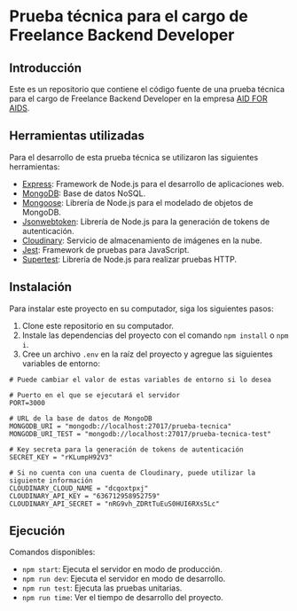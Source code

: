 # Prueba técnica para el cargo de Freelance Backend Developer

## Introducción

Este es un repositorio que contiene el código fuente de una prueba técnica para el cargo de Freelance Backend Developer en la empresa [AID FOR AIDS](https://www.aidforaidscolombia.org/quienes-somos/).

## Herramientas utilizadas

Para el desarrollo de esta prueba técnica se utilizaron las siguientes herramientas:

-   [Express](https://expressjs.com/es/): Framework de Node.js para el desarrollo de aplicaciones web.
-   [MongoDB](https://www.mongodb.com/es): Base de datos NoSQL.
-   [Mongoose](https://mongoosejs.com/): Librería de Node.js para el modelado de objetos de MongoDB.
-   [Jsonwebtoken](https://jwt.io/): Librería de Node.js para la generación de tokens de autenticación.
-   [Cloudinary](https://cloudinary.com/): Servicio de almacenamiento de imágenes en la nube.
-   [Jest](https://jestjs.io/): Framework de pruebas para JavaScript.
-   [Supertest](https://www.npmjs.com/package/supertest): Librería de Node.js para realizar pruebas HTTP.

## Instalación

Para instalar este proyecto en su computador, siga los siguientes pasos:

1. Clone este repositorio en su computador.
2. Instale las dependencias del proyecto con el comando `npm install` o `npm i`.
3. Cree un archivo `.env` en la raíz del proyecto y agregue las siguientes variables de entorno:

```
# Puede cambiar el valor de estas variables de entorno si lo desea

# Puerto en el que se ejecutará el servidor
PORT=3000

# URL de la base de datos de MongoDB
MONGODB_URI = "mongodb://localhost:27017/prueba-tecnica"
MONGODB_URI_TEST = "mongodb://localhost:27017/prueba-tecnica-test"

# Key secreta para la generación de tokens de autenticación
SECRET_KEY = "rKLumpH92V3"

# Si no cuenta con una cuenta de Cloudinary, puede utilizar la siguiente información
CLOUDINARY_CLOUD_NAME = "dcqoxtpxj"
CLOUDINARY_API_KEY = "636712958952759"
CLOUDINARY_API_SECRET = "nRG9vh_ZDRtTuEuS0HUI6RXs5Lc"
```

## Ejecución

Comandos disponibles:

-   `npm start`: Ejecuta el servidor en modo de producción.
-   `npm run dev`: Ejecuta el servidor en modo de desarrollo.
-   `npm run test`: Ejecuta las pruebas unitarias.
-   `npm run time`: Ver el tiempo de desarrollo del proyecto.

